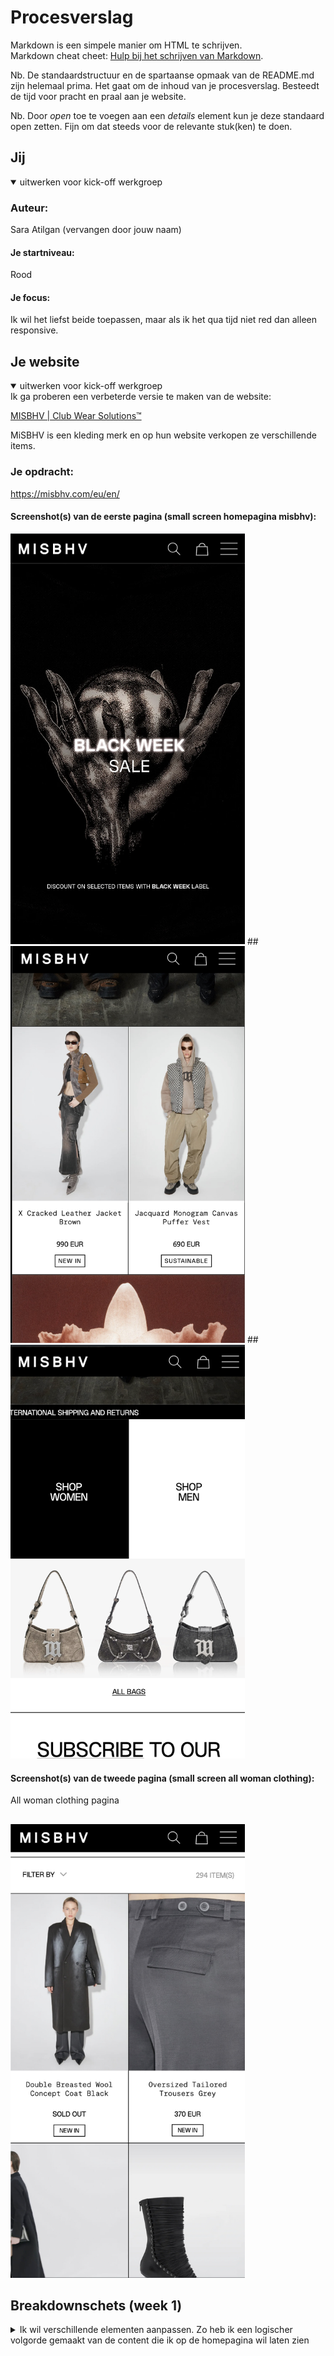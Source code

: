 
# Procesverslag
Markdown is een simpele manier om HTML te schrijven.  
Markdown cheat cheet: [Hulp bij het schrijven van Markdown](https://github.com/adam-p/markdown-here/wiki/Markdown-Cheatsheet).

Nb. De standaardstructuur en de spartaanse opmaak van de README.md zijn helemaal prima. Het gaat om de inhoud van je procesverslag. Besteedt de tijd voor pracht en praal aan je website.

Nb. Door *open* toe te voegen aan een *details* element kun je deze standaard open zetten. Fijn om dat steeds voor de relevante stuk(ken) te doen.





## Jij

<details open>
  <summary>uitwerken voor kick-off werkgroep</summary>

  ### Auteur:
  Sara Atilgan (vervangen door jouw naam)

  #### Je startniveau:
  Rood

  #### Je focus:
  Ik wil het liefst beide toepassen, maar als ik het qua tijd niet red dan alleen responsive.
 
</details>





## Je website

<details open>
  <summary>uitwerken voor kick-off werkgroep</summary>
  Ik ga proberen een verbeterde versie te maken van de website: 

[MISBHV | Club Wear Solutions™](https://misbhv.com/eu/en/)

MiSBHV is een kleding merk en op hun website verkopen ze verschillende items.

  ### Je opdracht:
  https://misbhv.com/eu/en/

  #### Screenshot(s) van de eerste pagina (small screen homepagina misbhv): 
  <img src="readme-images/homescreen_1.jpg" width="375px" alt="Eerste gedeelte van de home page met een banner met een link naar de sale producten">
  ##
  <img src="readme-images/homescreen_2.jpg" width="375px" alt="Tweede gedeelte home page met herfst artikelen">
  ##
  <img src="readme-images/homescreen_5.jpg" width="375px" alt="Men or woman section">

  #### Screenshot(s) van de tweede pagina (small screen all woman clothing):
  All woman clothing pagina
  ##
  <img src="readme-images/pagina2_woman.jpg" width="375px" alt="Tweede gedeelte home page met herfst artikelen">
 
</details>



## Breakdownschets (week 1)

<details>
  <summary>Ik wil verschillende elementen aanpassen. 
    Zo heb ik een logischer volgorde gemaakt van de content die ik op de homepagina wil laten zien</summary>

  ### Homepagina: 
  <img src="readme-images/breakdown_pagina1.jpg" width="375px" alt="breakdown van de hele home pagina">

<details>
  <summary>De tekst met ‘new in’ of ‘black week’ lijken op knoppen dus wil ik die veranderen in een label. 
    Verder wil ik ‘voeg toe aan winkelmand’ knoppen toevoegen.</summary>

  ### All woman clothing: 
  <img src="readme-images/breakdown_pagina2.jpg" width="375px" alt="breakdown van de tweede pagina">

<details>
  <summary>De menu items wil ik alleen verticaal aan de linkerkant uitlijnen. Verder wil ik deze links ook hover states geven en via mobiele formaat een state toepassen aan de links zodat de gebruiker weet op welke pagina hun zijn. </summary>

  ### Navigatie menu: 
  <img src="readme-images/menu_misbhv.png" width="375px" alt="menu">

</details>





## Voortgang 1 (week 2)

<details>
  <summary>Ik begon met het maken van een navigatie menu met alle items. Het begin ging een beetje stroef, omdat ik al een tijdje niet bezig ben geweest met coderen. Ik heb daarom ook veel onderzoek gedaan naar verschillende responsive nav menu’s. Voor mijn mobiele formaat wil ik gebruik maken van een hamburger menu. Het liefst zonder Javascript.</summary>

  ### Stand van zaken
  hier dit ging goed & dit was lastig (neem ook screenshots op van delen van je website en code)
  
  Na een tijdje zoeken kwam ik uit op een code voor een responsive hamburger menu via codepen: 
  
  Deze code begreep ik en ik wist deze goed toe te passen. Het probleem was dat deze persoon block elementen gebruikt en ook display:float bij een block 
  element. Ik probeerde de code zelf een beetje aan te passen, zodat het wel semantisch correct is en geen fout meldingen geeft. Dit werkte niet. Ik kreeg 
  uiteindelijk ook mijn li elementen niet meer te zien. Ik had blijkbaar iets niet goed gedaan dus ben op zoek gegaan naar een andere code.
  
  bron hamburger menu codepen: [https://codepen.io/mutedblues/pen/MmPNPG](https://codepen.io/mutedblues/pen/MmPNPG)
</details>
<details>
Omdat er vaak gebruik wordt gemaakt van divs en heel veel classes vond ik het lastig om dit niet te gebruiken of weg te halen. Ik denk het de reden is dat sommige uitgewerkte code’s niet correct waren (vanwege verkeerde elementen selecteren in css). Ik heb namelijk gebruik gemaakt van een andere code (zie bron hieronder). In het begin ging het best prima, maar uiteindelijk gingen alle li elementen naar boven schuiven wanneer ik dus het menu ging uitklappen (iets met height en position te maken?). Ook gingen de hamburger menu lines raar bewegen en vormde ze geen x wanneer het menu is uitgeklapt. 

bron hamburger menu css: [https://alvarotrigo.com/blog/hamburger-menu-css](https://alvarotrigo.com/blog/hamburger-menu-css)

  <img src="readme-images/menu1.png" width="375px" alt="breakdown van de hele home pagina">

  <p>Orginele code:</p>

```css
@import url("https://fonts.googleapis.com/css2?family=Poppins:ital,wght@0,100;0,200;0,300;0,400;0,500;0,600;0,700;0,800;0,900;1,100;1,200;1,300;1,400;1,500;1,600;1,700;1,800;1,900&display=swap");

* {
  margin: 0;
  padding: 0;
  box-sizing: border-box;
}

body {
  font-family: "Poppins", sans-serif;
}

.container {
  max-width: 1050px;
  width: 90%;
  margin: auto;
}

.navbar {
  width: 100%;
  box-shadow: 0 1px 4px rgb(146 161 176 / 15%);
}

.nav-container {
  display: flex;
  justify-content: space-between;
  align-items: center;
  height: 62px;
}

.navbar .menu-items {
  display: flex;
}

.navbar .nav-container li {
  list-style: none;
}

.navbar .nav-container a {
  text-decoration: none;
  color: #0e2431;
  font-weight: 500;
  font-size: 1.2rem;
  padding: 0.7rem;
}

.navbar .nav-container a:hover{
    font-weight: bolder;
}

.nav-container {
  display: block;
  position: relative;
  height: 60px;
}

.nav-container .checkbox {
  position: absolute;
  display: block;
  height: 32px;
  width: 32px;
  top: 20px;
  left: 20px;
  z-index: 5;
  opacity: 0;
  cursor: pointer;
}

.nav-container .hamburger-lines {
  display: block;
  height: 26px;
  width: 32px;
  position: absolute;
  top: 17px;
  left: 20px;
  z-index: 2;
  display: flex;
  flex-direction: column;
  justify-content: space-between;
}

.nav-container .hamburger-lines .line {
  display: block;
  height: 4px;
  width: 100%;
  border-radius: 10px;
  background: #0e2431;
}

.nav-container .hamburger-lines .line1 {
  transform-origin: 0% 0%;
  transition: transform 0.4s ease-in-out;
}

.nav-container .hamburger-lines .line2 {
  transition: transform 0.2s ease-in-out;
}

.nav-container .hamburger-lines .line3 {
  transform-origin: 0% 100%;
  transition: transform 0.4s ease-in-out;
}

.navbar .menu-items {
  padding-top: 120px;
  box-shadow: inset 0 0 2000px rgba(255, 255, 255, .5);
  height: 100vh;
  width: 100%;
  transform: translate(-150%);
  display: flex;
  flex-direction: column;
  margin-left: -40px;
  padding-left: 50px;
  transition: transform 0.5s ease-in-out;
  text-align: center;
}

.navbar .menu-items li {
  margin-bottom: 1.2rem;
  font-size: 1.5rem;
  font-weight: 500;
}

.logo {
  position: absolute;
  top: 5px;
  right: 15px;
  font-size: 1.2rem;
  color: #0e2431;
}

.nav-container input[type="checkbox"]:checked ~ .menu-items {
  transform: translateX(0);
}

.nav-container input[type="checkbox"]:checked ~ .hamburger-lines .line1 {
  transform: rotate(45deg);
}

.nav-container input[type="checkbox"]:checked ~ .hamburger-lines .line2 {
  transform: scaleY(0);
}

.nav-container input[type="checkbox"]:checked ~ .hamburger-lines .line3 {
  transform: rotate(-45deg);
}

.nav-container input[type="checkbox"]:checked ~ .logo{
  display: none;
}
```
<details>
<p>Mijn eigen code:</p>

 <img src="readme-images/menu1.3.png" width="375px" alt="code eerste nav menu">

 ##
 
 <img src="readme-images/menu1.2.png" width="375px" alt="code tweede nav menu">

 ##

 <img src="readme-images/menu1.1.png" width="375px" alt="code derde nav menu">


</details>





## Voortgang 2 (week 3)

<details>
  <summary>Omdat ik wat achterliep, ben ik eerst gaan focussen op het rest van de content. Zo ben ik begonnen met het maken van mijn eerste section. Ik had als eerst position absolute en position relative toegepast. Dit werkte prima, maar dit is niet de juiste manier. Hier door kunnen elementen verplaatsen want ze zitten op elkaar en ze zijn gepositioneerd. </summary>

  ### Stand van zaken
  hier dit ging goed & dit was lastig (neem ook screenshots op van delen van je website en code)

  ### black week section
   <img src="readme-images/section_blackweek1.png" width="375px" alt="section black week code">

  <p>Met hulp van Marten heb ik display grid gebruikt voor mijn section. Dit ging in eerste instantie niet helemaal makkelijk, want de grid liet steeds extra rows zien terwijl ik de rows heb aangegeven met grid-template-rows. We wisten beide niet waar dit aan lag. </p>
  
   <img src="readme-images/schets1_marten.jpg" width="375px" alt="schets Marten">
   ##
   <img src="readme-images/section_blackweek1.2.png" width="375px" alt="section black week code">
   ##
   <img src="readme-images/section_blackweek1.3.png" width="375px" alt="section black week code">
   
<p>Ik ben vervolgens later nog eens naar de code gaan kijken met Abby. Ik dacht misschien dat het aan de height lag en dat klopte ook. Ik had de height weggehaald en de rows aangepast. Nu stond alles op de juiste plek.</p>
<img src="readme-images/section_blackweek1.4.png" width="375px" alt="section black week code">
##
<img src="readme-images/section_blackweek1.5.png" width="375px" alt="section black week code">

<p>Ik ben vervolgens meerdere grid sections gaan maken. </p>
<img src="readme-images/Woman_men_section.png" width="375px" alt="woman & men section code">

### Fall collection items section
<details>

<p>Bij de fall collection items section ging de grid ook extra rows aanmaken. Dit keer had ik geen height gebruikt, maar het stond nog steeds niet op de juiste plek. Ik ben toen gaan kijken wat er gebeurt als ik bij de items verschillende start & end rows en columns gebruik.</p>
<img src="readme-images/twoitems_1.png" width="375px" alt="fall collection two items">
##
<img src="readme-images/twoitems_2.png" width="375px" alt="fall collection two items">

<p>Ik heb verschillende dingen geprobeerd, maar nog steeds kwam de img en de andere child elementen niet op de juiste plek te staan. Hier raakte ik gefrustreerd van, maar ik bleef het proberen.</p>
<img src="readme-images/twoitems_3.png" width="375px" alt="fall collection two items">

<p>Ik heb toen ook classes gebruikt voor de images, omdat ik misschien dacht dat ik de verkeerde css properties had genoteerd.</p>
<img src="readme-images/twoitems_4.png" width="375px" alt="fall collection two items">

<p>Html code fall collection items:</p>
<img src="readme-images/twoitems_5.png" width="375px" alt="fall collection two items">
  
</details>
Ik ben de volgende ochtend verder gegaan. Ik ben die dag ook weer verschillende dingen gaan proberen. Ik heb de eerste image over alle rows geplaatst om te zien of dit ook echt wat deed. Verder heb ik height: auto; aan de images gegeven om te kijken of dat wat zou doen.

<img src="readme-images/twoitems12.png" width="375px" alt="fall collection two items">
##
<img src="readme-images/twoitems13.png" width="375px" alt="fall collection two items">

<p>Dit werkte allemaal niet, dus ik heb de section rows aangepast en de rest van de elementen gepositioneerd in verschillende rows</p>

<img src="readme-images/twoitems14.png" width="375px" alt="fall collection two items">
##
<img src="readme-images/twoitems15.png" width="375px" alt="fall collection two items">
##
<img src="readme-images/twoitems16.png" width="375px" alt="fall collection two items">
<p>De headings en images stonden al beter. Alles stond op zijn plek, maar de images waren niet dezelfde height. Dus ik heb inplaats van een height auto een 100% height gegeven.</p>
 
</details>

## Toegankelijkheidstest 2/2 (week 4)

<details>
  <summary>Tijdens de les hebben we met verschillende toegankelijkheidsbrillen gekeken naar onze gekozen websites. Hierbij heb ik met Abby een WCAG checklist ingevuld over toegankelijkheid.</summary>

<img src="readme-images/checklist1.jpg" width="375px" alt="checklist wcag">
##
<img src="readme-images/checklist2.jpg" width="375px" alt="checklist wcag">
##
<img src="readme-images/checklist3.jpg" width="375px" alt="checklist wcag">
##
<img src="readme-images/checklist4.jpg" width="375px" alt="checklist wcag">
##
<img src="readme-images/checklist5.jpg" width="375px" alt="checklist wcag">


  

  ### Bevindingen
  Lijst met je bevindingen die in de test naar voren kwamen (geef ook aan wat er verbeterd is):
   <ul>
  <li>Er zijn vele vormen van slechtziend zijn</li>
    <li>Meerdere vormen van beperkt zijn</li>
    <li>Veel websites maken nog geen gebruik van een duidelijke opzet (code) voor screenreaders</li>
    <li>mijn website maakt veel gebruik van divs en geen headings</li>
     <li>Je kan items op mijn uitgekozen website niet makkelijk toevoegen aan je winkelwagen</li>
     <li>Ook maakt de website veel gebruik van image banners zonder alternative text</li>
  </ul>

  <p>Ik wil zoveel mogelijk dingen aanpassen als dat lukt qua tijd.</p>
  

</details>

## Voortgang 3 (week 4)

<details>
  <summary>Ik ben vervolgens de rest van het content op de homepagina gaan doen. De recycle section ging moeiteloos, omdat er ook weinig elementen stonden. Later ben ik weer gaan focussen op de header.</summary>

  ### Stand van zaken
  hier dit ging goed & dit was lastig (neem ook screenshots op van delen van je website en code)

### Recycle section

<img src="readme-images/recycle1.png" width="375px" alt="">
##
<img src="readme-images/recycle2.png" width="375px" alt="">
##

<details>

### Newsletter section
De newsletter section child elementen heb ik uitgelijnd met text align center property. Dit ging goed, alleen kwam ik er achter dat het beter is om flexbox te gebruiken om elementen op een bepaalde manier uit te lijnen. 

<img src="readme-images/newsletter1.png" width="375px" alt="">
##
<img src="readme-images/newsletter2.png" width="375px" alt="">
##
<img src="readme-images/newsletter3.png" width="375px" alt="">

<p>Code flexbox newsletter section</p>
<p>Ik heb vervolgens flexbox gebruikt en ze zo onder elkaar uitgelijnd met column property.</p>

```css
.newsletter_section {
	display: flex;
	flex-direction: column;
	align-items: center;
	gap: 1.5em;
	padding: 1.5em 0em 1.5em 0em;

	border-bottom: 1px solid white;
}

.newsletter_section h1 {
	align-self: center;
	margin: auto;

	/* styling */
	letter-spacing: var(--letter-spacing);
	text-transform: uppercase;
	font-size: var(--font-size-kop-mobiel);
	color: var(--color-text-db);
	font-family: var(--font-family-kop);

}

.newsletter_section p {
	text-align: center;

    /*styling */
	font-family: var(--font-family-body);
	font-size: var(--font-size-body-mobiel);
	line-height: 1.5em;
	color: var(--color-text-db);
	padding: 0em 1.5em 0em 1.5em;
}

.newsletter_section input {
	align-self: center;
	justify-content: center;
	width: 	15em;
	height: auto;
	box-sizing: border-box;
	padding: 0.8em;

	/*styling*/
	font-size: var(--font-size-body-mobiel);
	font-family: var(--font-family-body);
	border: 2px solid var(--color-specialelement);
	border-radius: 4px;
}

.newsletter_section label {
	font-size: var(--font-size-body-mobiel);
	font-family: var(--font-family-body);
	font-weight: bolder;
	color: var(--color-text-db);
}

.newsletter_section button {
	/*styling*/
	padding: 0.5em 1em 0.5em 1em;
	border: 1px  solid var(--color-specialelement);
	background-color: #fff;
	border-radius: 5px;
	color: var(--color-specialelement);
	font-family: var(--font-family-kop);
	font-weight: 600;
	font-size: var(--font-size-body-mobiel);
	box-shadow: 0px 2px 3px -2px black;
}

.newsletter_section button:active {
	background-color: var(--color-specialelement);
	color: #fff;
}

```

</details>

### Navigatie menu:
<details>Ik ben daarna weer verder gegaan met mijn navigatie menu. Ik ben onderzoek gaan doen naar tutorials die ook gebruik maken van submenu’s en die responsive zijn. Ik kwam uit op eentje die gebruik maakt van flexbox en die een hamburger animatie heeft. 
	
bron: [https://webdesign.tutsplus.com/how-to-build-a-responsive-navigation-bar-with-flexbox--cms-33535t](https://webdesign.tutsplus.com/how-to-build-a-responsive-navigation-bar-with-flexbox--cms-33535t) 

<p>Met deze navigatie menu had ik wat moeite, omdat deze tutorial ook gebruik maakte van heel veel classes. Ook de hoeveelheid elementen die ik in mijn header had staan maakte het chaotisch. Ik begon eerst met het aanpassen van verschillende elementen zodat het voor mij er logisch uit ziet en dat er zo min mogelijk classes worden gebruikt. Dit ging niet helemaal goed, want de subitems kreeg ik niet te zien (zie voorbeeld hier onder). Daarom ben ik uiteindelijk verder gegaan met alle elementen die ze gebruiken in de tutorial.</p>

<img src="readme-images/navmenu2.png" width="375px" alt="">

<p>Zo had ik verschillende items en subitems. Ook had ik een aparte ul voor het logo, de winkelwagen, de search button en de log in en sign up list items. Dit allemaal zat in een navigatie en in een header.</p>

<img src="readme-images/navmenu2_html.png" width="375px" alt="">

<p>CSS styling:</p>

<img src="readme-images/navmenu2_basicstyling.png" width="375px" alt="">
##
<img src="readme-images/navmenu2_mobile.png" width="375px" alt="">
##
<img src="readme-images/navmenu2_submenu.png" width="375px" alt="">
##
<img src="readme-images/navmenu2_desktop.png" width="375px" alt="">


<p>Javascript hamburger animatie en menu openen</p>
<img src="readme-images/navmenu2_js.png" width="375px" alt="">

<p>De hamburger animatie werkte goed alleen de elementen waren niet op de juiste plek gepositioneerd. Ik probeerde dit zelf nog te veranderen, maar dat ging ook niet helemaal zoals ik het wou. Op groter scherm kreeg ik ook een groot wit vlak te zien. Waarschijnlijk door de background die op none stond, maar dit stond ook in de tutorial. </p>

<img src="readme-images/navmenu2_smallscreen.png" width="375px" alt="">
##
<img src="readme-images/navmenu2_bigscreen.png" width="375px" alt="">
	
</details>

### Final  
<details>
<summary>Aan de hand van feedback van Marten heb ik geprobeerd het navigatie menu aan te passen, zodat de elementen op de juiste plek gepositioneerd zijn en logisch is qua volgorde in mijn html</summary>

<p>Tips van Marten</p>

<img src="readme-images/schets_marten2.jpg" width="375px" alt="">
##
<img src="readme-images/schets_marten2.2.jpg" width="375px" alt="">

<p>Ik heb geprobeerd om de items in een logische volgorde te zetten en alle elementen in de nav te zetten. Omdat de items allemaal classes hadden heb ik geprobeerd de classes weg te halen. Dit werd super chaotisch en ik wist niet meer hoe ik dit kon fixen. Ik heb het uiteindelijk weggehaald.</p>

<details>
<p>Ik ben toen weer gaan kijken voor tutorials die makkelijk te volgen zijn. Ik werd geïrriteerd, want dit duurde te lang. Ik ben toen hulp gaan vragen aan Abby en zij heeft mij goed op weg geholpen.</p>

<p>ik ben eerst zelf begonnen met het maken van een navigatie menu. Het liefst heb ik natuurlijk sub menu's, maar ik ging mij eerst focussen op het belangrijkste gedeelte.</p>

<img src="readme-images/navmenu3_before.jpg" width="375px" alt="">
##
<p>Hier heb ik de elementen in de nav gezet als tip van Abby</p>
<img src="readme-images/navmenu3_aangepast.jpg" width="375px" alt="">
##
<p>Vervolgens heb ik een class hidden toegevoegd om de list elementen te kunnen zien wanneer het menu uitklapt en weg te halen wanneer het menu inklapt.</p>
<img src="readme-images/navmenu3_section.jpg" width="375px" alt="">
##
<img src="readme-images/navmenu3_website.jpg" width="375px" alt="">
##
<img src="readme-images/navmenu3_onderlogo.jpg" width="375px" alt="">

<p>Vervolgens heeft Abby mij geholpen om de elementen met flexbox uit te lijnen. Uiteindelijk heb ik door de hulp van Abby de list items precies onder het logo kunnen uitlijnen en de (log in, sign up, search icon & shopping bag) helemaal aan de rechterkant gepositioneerd</p>

<details>
<p>Ik heb daarna wat styling properties toegepast aan mijn nav elementen en ik heb vervolgens het menu een uitklap functie gegeven via javascript.</p>


<img src="readme-images/new_nav.jpg" width="375px" alt="">
##
<img src="readme-images/new_nav2.jpg" width="375px" alt="">

<p>Javascript</p>

```js
openIcon.addEventListener("click", function () {
    openMenu.classList.toggle("hidden");
});

closeIcon.addEventListener("click", function () {
    openMenu.classList.toggle("hidden");   
})

```
### Aangepaste elementen
<details>
<summary>Ik heb een aantal onderdelen aangepast, zodat het dan op groter formaat makkelijk is aan te passen. Zo heb ik de fall collection items in een ol geplaatst en heb ik de list items een scroll functie gegeven op kleiner formaat. Ook heb ik de newsletter form in de footer geplaatst zodat het 1 onderdeel is. Tot slot heb ik op pagina 2 alle woman clothing items ook in een ol geplaatst en display grid op de container gezet.</summary>

<p>Aanpassingen:</p>

<img src="readme-images/footer.jpg" width="375px" alt="">
##
<img src="readme-images/secondpage.jpg" width="375px" alt="">

</details>

### Verbeteringen
<details>
	<summary>Welke toegankelijkheid verbeteringen zijn gelukt?</summary>
	<ul>
		<li>Gebruik gemaakt van meerdere headings op logische volgorde</li>
		<li>Meerdere navigatie elementen</li>
		<li>Knoppen toegevoegd die als een knop werken</li>
		<li>focus states aan buttons toegepast</li>
		<li>images met alt text</li>	
	</ul>
</details>



## Eindgesprek (week 5)

<details>
  <summary>uitwerken voor eindgesprek</summary>

  ### Dit ging goed/Heb ik geleerd: 
Ik heb geleerd hoe ik het beste content kan plaatsen op een klein en groot scherm (grid, flexbox etc...). Verder ging het uitwerken van de clothing list items goed. Op de tweede pagina werkte de display grid snel uit en hoefde ik weinig aanpassingen te maken. Tot slot heb ik geleerd wat aria-labels zijn en hoe ik het beste deze kan toepassen.


  ### Dit was lastig/Is niet gelukt:
Ik heb heel veel moeite gehad om een reponsive animated hamburger menu te maken. Het is daarom ook niet gelukt om de hamburger in een x te laten veranderen wanneer het menu is uitgeklapt (ik weet globaal hoe ik dit kan doen). Ook wou ik nog de 'load more items' knop laten werken en meer items laten zien. Verder wou ik nog dark & light modus toepassen, maar ik had hier geen tijd meer voor. 
  



## Bronnenlijst

<details open>
  <summary>continu bijhouden terwijl je werkt</summary>

  Nb. Wees specifiek ('css-tricks' als bron is bijv. niet specifiek genoeg). 
  Nb. ChatGpT en andere AI horen er ook bij.
  Nb. Vermeld de bronnen ook in je code.

  1. [https://codepen.io/mutedblues/pen/MmPNPG](https://codepen.io/mutedblues/pen/MmPNPG)
  2. [https://medium.com/@saoliveri95/basic-design-system-button-states-4774853048f2](https://medium.com/@saoliveri95/basic-design-system-button-states-4774853048f2)
  3. [https://css-tricks.com/css-only-carousel/](https://css-tricks.com/css-only-carousel/)
  4. [https://alvarotrigo.com/blog/hamburger-menu-css](https://alvarotrigo.com/blog/hamburger-menu-css)
  5. [https://webdesign.tutsplus.com/how-to-build-a-responsive-navigation-bar-with-flexbox--cms-33535t](https://webdesign.tutsplus.com/how-to-build-a-responsive-navigation-bar-with-flexbox--cms-33535t)
  6. [https://codepen.io/shooft/pen/VwqYdPY](https://codepen.io/shooft/pen/VwqYdPY)
  7. [https://css-tricks.com/snippets/css/a-guide-to-flexbox/](https://css-tricks.com/snippets/css/a-guide-to-flexbox/)

</details>
